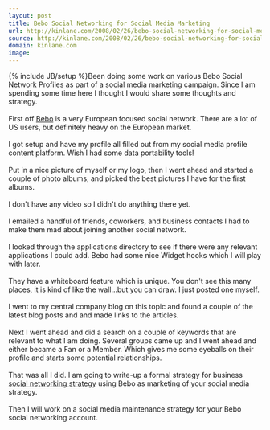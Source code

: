 ```yaml
---
layout: post
title: Bebo Social Networking for Social Media Marketing
url: http://kinlane.com/2008/02/26/bebo-social-networking-for-social-media-marketing/
source: http://kinlane.com/2008/02/26/bebo-social-networking-for-social-media-marketing/
domain: kinlane.com
image: 
---
```

{% include JB/setup %}Been doing some work on various Bebo Social Network Profiles as part of a social media marketing campaign. Since I am spending some time here I thought I would share some thoughts and strategy.<br />
<br />
First off <a href="http://www.bebo.com/">Bebo</a> is a very European focused social network. There are a lot of US users, but definitely heavy on the European market.<br />
<br />
I got setup and have my profile all filled out from my social media profile content platform. Wish I had some data portability tools!<br />
<br />
Put in a nice picture of myself or my logo, then I went ahead and started a couple of photo albums, and picked the best pictures I have for the first albums.<br />
<br />
I don't have any video so I didn't do anything there yet.<br />
<br />
I emailed a handful of friends, coworkers, and business contacts I had to make them mad about joining another social network.<br />
<br />
I looked through the applications directory to see if there were any relevant applications I could add. Bebo had some nice Widget hooks which I will play with later.<br />
<br />
They have a whiteboard feature which is unique. You don't see this many places, it is kind of like the wall...but you can draw. I just posted one myself.<br />
<br />
I went to my central company blog on this topic and found a couple of the latest blog posts and and made links to the articles.<br />
<br />
Next I went ahead and did a search on a couple of keywords that are relevant to what I am doing. Several groups came up and I went ahead and either became a Fan or a Member. Which gives me some eyeballs on their profile and starts some potential relationships.<br />
<br />
That was all I did. I am going to write-up a formal strategy for business <a href="http://www.socialsquad.com/">social networking strategy</a> using Bebo as marketing of your social media strategy.<br />
<br />
Then I will work on a social media maintenance strategy for your Bebo social networking account.